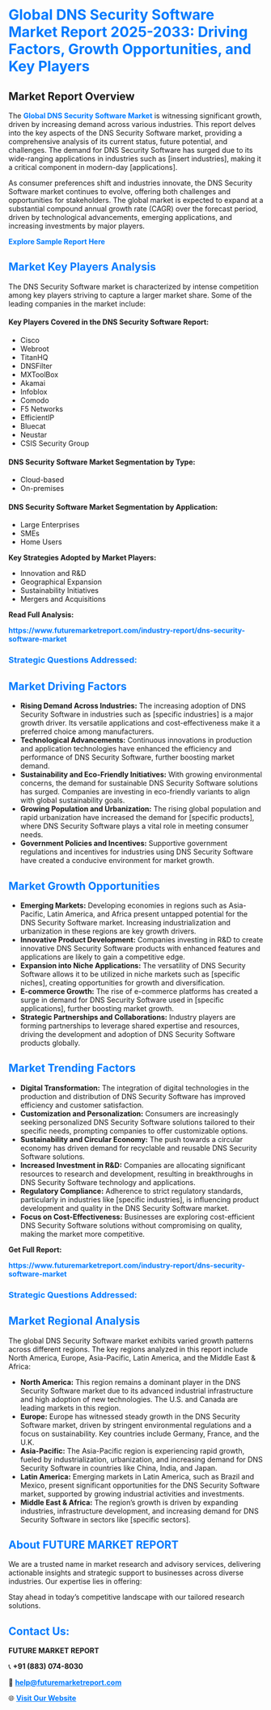 <h1 style="color: #007BFF;">Global DNS Security Software Market Report 2025-2033: Driving Factors, Growth Opportunities, and Key Players</h1>

<section id="overview">
<h2>Market Report Overview</h2>
<p>The <a href="https://www.futuremarketreport.com/industry-report/dns-security-software-market" style="color: #007BFF; text-decoration: none;"><strong>Global DNS Security Software Market</strong></a> is witnessing significant growth, driven by increasing demand across various industries. This report delves into the key aspects of the DNS Security Software market, providing a comprehensive analysis of its current status, future potential, and challenges. The demand for DNS Security Software has surged due to its wide-ranging applications in industries such as [insert industries], making it a critical component in modern-day [applications].</p>
<p>As consumer preferences shift and industries innovate, the DNS Security Software market continues to evolve, offering both challenges and opportunities for stakeholders. The global market is expected to expand at a substantial compound annual growth rate (CAGR) over the forecast period, driven by technological advancements, emerging applications, and increasing investments by major players.</p>
</section>

<section id="overview">
<p><a href="https://www.futuremarketreport.com/request-sample/reportId=27519" style="color: #007BFF; text-decoration: none;"><strong>Explore Sample Report Here</strong></a></p>
</section>

<section id="key-players">
<h2 style="color: #007BFF;">Market Key Players Analysis</h2>
<p>The DNS Security Software market is characterized by intense competition among key players striving to capture a larger market share. Some of the leading companies in the market include:</p>
<h4>Key Players Covered in the DNS Security Software Report:</h4>
<ul><li>Cisco</li><li>Webroot</li><li>TitanHQ</li><li>DNSFilter</li><li>MXToolBox</li><li>Akamai</li><li>Infoblox</li><li>Comodo</li><li>F5 Networks</li><li>EfficientIP</li><li>Bluecat</li><li>Neustar</li><li>CSIS Security Group</li></ul>
<h4>DNS Security Software Market Segmentation by Type:</h4>
<ul><li>Cloud-based</li><li>On-premises</li></ul>

<h4>DNS Security Software Market Segmentation by Application:</h4>
<ul><li>Large Enterprises</li><li>SMEs</li><li>Home Users</li></ul>
<p><strong>Key Strategies Adopted by Market Players:</strong></p>
<ul>
<li>Innovation and R&D</li>
<li>Geographical Expansion</li>
<li>Sustainability Initiatives</li>
<li>Mergers and Acquisitions</li>
</ul>
</section>

<section>
<p><strong>Read Full Analysis: </strong></p><a href="https://www.futuremarketreport.com/industry-report/dns-security-software-market" style="color: #007BFF; text-decoration: none;"><strong>https://www.futuremarketreport.com/industry-report/dns-security-software-market</strong></a>
<h3 style="color: #007BFF;">Strategic Questions Addressed:</h3>
</section>

<section id="driving-factors">
<h2 style="color: #007BFF;">Market Driving Factors</h2>
<ul>
<li><strong>Rising Demand Across Industries:</strong> The increasing adoption of DNS Security Software in industries such as [specific industries] is a major growth driver. Its versatile applications and cost-effectiveness make it a preferred choice among manufacturers.</li>
<li><strong>Technological Advancements:</strong> Continuous innovations in production and application technologies have enhanced the efficiency and performance of DNS Security Software, further boosting market demand.</li>
<li><strong>Sustainability and Eco-Friendly Initiatives:</strong> With growing environmental concerns, the demand for sustainable DNS Security Software solutions has surged. Companies are investing in eco-friendly variants to align with global sustainability goals.</li>
<li><strong>Growing Population and Urbanization:</strong> The rising global population and rapid urbanization have increased the demand for [specific products], where DNS Security Software plays a vital role in meeting consumer needs.</li>
<li><strong>Government Policies and Incentives:</strong> Supportive government regulations and incentives for industries using DNS Security Software have created a conducive environment for market growth.</li>
</ul>
</section>

<section id="growth-opportunities">
<h2 style="color: #007BFF;">Market Growth Opportunities</h2>
<ul>
<li><strong>Emerging Markets:</strong> Developing economies in regions such as Asia-Pacific, Latin America, and Africa present untapped potential for the DNS Security Software market. Increasing industrialization and urbanization in these regions are key growth drivers.</li>
<li><strong>Innovative Product Development:</strong> Companies investing in R&D to create innovative DNS Security Software products with enhanced features and applications are likely to gain a competitive edge.</li>
<li><strong>Expansion into Niche Applications:</strong> The versatility of DNS Security Software allows it to be utilized in niche markets such as [specific niches], creating opportunities for growth and diversification.</li>
<li><strong>E-commerce Growth:</strong> The rise of e-commerce platforms has created a surge in demand for DNS Security Software used in [specific applications], further boosting market growth.</li>
<li><strong>Strategic Partnerships and Collaborations:</strong> Industry players are forming partnerships to leverage shared expertise and resources, driving the development and adoption of DNS Security Software products globally.</li>
</ul>
</section>

<section id="trending-factors">
<h2 style="color: #007BFF;">Market Trending Factors</h2>
<ul>
<li><strong>Digital Transformation:</strong> The integration of digital technologies in the production and distribution of DNS Security Software has improved efficiency and customer satisfaction.</li>
<li><strong>Customization and Personalization:</strong> Consumers are increasingly seeking personalized DNS Security Software solutions tailored to their specific needs, prompting companies to offer customizable options.</li>
<li><strong>Sustainability and Circular Economy:</strong> The push towards a circular economy has driven demand for recyclable and reusable DNS Security Software solutions.</li>
<li><strong>Increased Investment in R&D:</strong> Companies are allocating significant resources to research and development, resulting in breakthroughs in DNS Security Software technology and applications.</li>
<li><strong>Regulatory Compliance:</strong> Adherence to strict regulatory standards, particularly in industries like [specific industries], is influencing product development and quality in the DNS Security Software market.</li>
<li><strong>Focus on Cost-Effectiveness:</strong> Businesses are exploring cost-efficient DNS Security Software solutions without compromising on quality, making the market more competitive.</li>
</ul>
</section>

<section>
<p><strong>Get Full Report: </strong></p><a href="https://www.futuremarketreport.com/industry-report/dns-security-software-market" style="color: #007BFF; text-decoration: none;"><strong>https://www.futuremarketreport.com/industry-report/dns-security-software-market</strong></a>
<h3 style="color: #007BFF;">Strategic Questions Addressed:</h3>
</section>


<section id="regional-analysis">
<h2 style="color: #007BFF;">Market Regional Analysis</h2>
<p>The global DNS Security Software market exhibits varied growth patterns across different regions. The key regions analyzed in this report include North America, Europe, Asia-Pacific, Latin America, and the Middle East & Africa:</p>
<ul>
<li><strong>North America:</strong> This region remains a dominant player in the DNS Security Software market due to its advanced industrial infrastructure and high adoption of new technologies. The U.S. and Canada are leading markets in this region.</li>
<li><strong>Europe:</strong> Europe has witnessed steady growth in the DNS Security Software market, driven by stringent environmental regulations and a focus on sustainability. Key countries include Germany, France, and the U.K.</li>
<li><strong>Asia-Pacific:</strong> The Asia-Pacific region is experiencing rapid growth, fueled by industrialization, urbanization, and increasing demand for DNS Security Software in countries like China, India, and Japan.</li>
<li><strong>Latin America:</strong> Emerging markets in Latin America, such as Brazil and Mexico, present significant opportunities for the DNS Security Software market, supported by growing industrial activities and investments.</li>
<li><strong>Middle East & Africa:</strong> The region’s growth is driven by expanding industries, infrastructure development, and increasing demand for DNS Security Software in sectors like [specific sectors].</li>
</ul>
</section>

<footer>
<h2 style="color: #007BFF;">About FUTURE MARKET REPORT</h2>
<p>We are a trusted name in market research and advisory services, delivering actionable insights and strategic support to businesses across diverse industries. Our expertise lies in offering:</p>

<p>Stay ahead in today’s competitive landscape with our tailored research solutions.</p>

<h2 style="color: #007BFF;">Contact Us:</h2>
<p><strong>FUTURE MARKET REPORT</strong></p>
<p>📞 <strong>+91 (883) 074-8030</strong></p>
<p>📧 <strong><a href="mailto:help@futuremarketreport.com" style="color: #007BFF;">help@futuremarketreport.com</a></strong></p>
<p>🌐 <strong><a href="https://www.futuremarketreport.com/" style="color: #007BFF;">Visit Our Website</a></strong></p>
</footer>